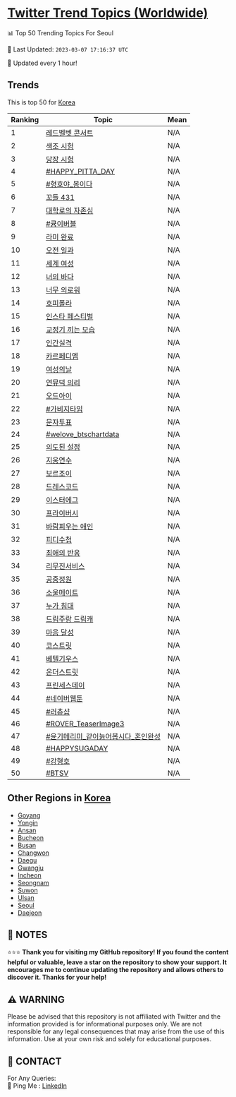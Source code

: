 [Twitter Trend Topics (Worldwide)](https://github.com/ErcinDedeoglu/Twitter-Trend-Topics)
==========


📊 Top 50 Trending Topics For Seoul

📆 Last Updated: `2023-03-07 17:16:37 UTC`

🔧 Updated every 1 hour!


## Trends

This is top 50 for [Korea](</Korea>)

| Ranking | Topic | Mean |
| ------- | ------------ | ------------ |
| 1 | [레드벨벳 콘서트](http://twitter.com/search?q=%eb%a0%88%eb%93%9c%eb%b2%a8%eb%b2%b3+%ec%bd%98%ec%84%9c%ed%8a%b8) | N/A |
| 2 | [색조 시험](http://twitter.com/search?q=%ec%83%89%ec%a1%b0+%ec%8b%9c%ed%97%98) | N/A |
| 3 | [당장 시험](http://twitter.com/search?q=%eb%8b%b9%ec%9e%a5+%ec%8b%9c%ed%97%98) | N/A |
| 4 | [#HAPPY_PITTA_DAY](http://twitter.com/search?q=%23HAPPY_PITTA_DAY) | N/A |
| 5 | [#형호야_봄이다](http://twitter.com/search?q=%23%ed%98%95%ed%98%b8%ec%95%bc_%eb%b4%84%ec%9d%b4%eb%8b%a4) | N/A |
| 6 | [꼬들 431](http://twitter.com/search?q=%ea%bc%ac%eb%93%a4+431) | N/A |
| 7 | [대학로의 자존심](http://twitter.com/search?q=%eb%8c%80%ed%95%99%eb%a1%9c%ec%9d%98+%ec%9e%90%ec%a1%b4%ec%8b%ac) | N/A |
| 8 | [#큥이버블](http://twitter.com/search?q=%23%ed%81%a5%ec%9d%b4%eb%b2%84%eb%b8%94) | N/A |
| 9 | [라미 완료](http://twitter.com/search?q=%eb%9d%bc%eb%af%b8+%ec%99%84%eb%a3%8c) | N/A |
| 10 | [오전 일과](http://twitter.com/search?q=%ec%98%a4%ec%a0%84+%ec%9d%bc%ea%b3%bc) | N/A |
| 11 | [세계 여성](http://twitter.com/search?q=%ec%84%b8%ea%b3%84+%ec%97%ac%ec%84%b1) | N/A |
| 12 | [너의 바다](http://twitter.com/search?q=%eb%84%88%ec%9d%98+%eb%b0%94%eb%8b%a4) | N/A |
| 13 | [너무 외로워](http://twitter.com/search?q=%eb%84%88%eb%ac%b4+%ec%99%b8%eb%a1%9c%ec%9b%8c) | N/A |
| 14 | [호피폴라](http://twitter.com/search?q=%ed%98%b8%ed%94%bc%ed%8f%b4%eb%9d%bc) | N/A |
| 15 | [인스타 페스티벌](http://twitter.com/search?q=%ec%9d%b8%ec%8a%a4%ed%83%80+%ed%8e%98%ec%8a%a4%ed%8b%b0%eb%b2%8c) | N/A |
| 16 | [교정기 끼는 모습](http://twitter.com/search?q=%ea%b5%90%ec%a0%95%ea%b8%b0+%eb%81%bc%eb%8a%94+%eb%aa%a8%ec%8a%b5) | N/A |
| 17 | [인간실격](http://twitter.com/search?q=%ec%9d%b8%ea%b0%84%ec%8b%a4%ea%b2%a9) | N/A |
| 18 | [카르페디엠](http://twitter.com/search?q=%ec%b9%b4%eb%a5%b4%ed%8e%98%eb%94%94%ec%97%a0) | N/A |
| 19 | [여성의날](http://twitter.com/search?q=%ec%97%ac%ec%84%b1%ec%9d%98%eb%82%a0) | N/A |
| 20 | [연뮤덕 의리](http://twitter.com/search?q=%ec%97%b0%eb%ae%a4%eb%8d%95+%ec%9d%98%eb%a6%ac) | N/A |
| 21 | [오드아이](http://twitter.com/search?q=%ec%98%a4%eb%93%9c%ec%95%84%ec%9d%b4) | N/A |
| 22 | [#가비지타임](http://twitter.com/search?q=%23%ea%b0%80%eb%b9%84%ec%a7%80%ed%83%80%ec%9e%84) | N/A |
| 23 | [문자투표](http://twitter.com/search?q=%eb%ac%b8%ec%9e%90%ed%88%ac%ed%91%9c) | N/A |
| 24 | [#welove_btschartdata](http://twitter.com/search?q=%23welove_btschartdata) | N/A |
| 25 | [의도된 설정](http://twitter.com/search?q=%ec%9d%98%eb%8f%84%eb%90%9c+%ec%84%a4%ec%a0%95) | N/A |
| 26 | [지웅연수](http://twitter.com/search?q=%ec%a7%80%ec%9b%85%ec%97%b0%ec%88%98) | N/A |
| 27 | [보르조이](http://twitter.com/search?q=%eb%b3%b4%eb%a5%b4%ec%a1%b0%ec%9d%b4) | N/A |
| 28 | [드레스코드](http://twitter.com/search?q=%eb%93%9c%eb%a0%88%ec%8a%a4%ec%bd%94%eb%93%9c) | N/A |
| 29 | [이스터에그](http://twitter.com/search?q=%ec%9d%b4%ec%8a%a4%ed%84%b0%ec%97%90%ea%b7%b8) | N/A |
| 30 | [프라이버시](http://twitter.com/search?q=%ed%94%84%eb%9d%bc%ec%9d%b4%eb%b2%84%ec%8b%9c) | N/A |
| 31 | [바람피우는 애인](http://twitter.com/search?q=%eb%b0%94%eb%9e%8c%ed%94%bc%ec%9a%b0%eb%8a%94+%ec%95%a0%ec%9d%b8) | N/A |
| 32 | [피디수첩](http://twitter.com/search?q=%ed%94%bc%eb%94%94%ec%88%98%ec%b2%a9) | N/A |
| 33 | [최애의 반응](http://twitter.com/search?q=%ec%b5%9c%ec%95%a0%ec%9d%98+%eb%b0%98%ec%9d%91) | N/A |
| 34 | [리무진서비스](http://twitter.com/search?q=%eb%a6%ac%eb%ac%b4%ec%a7%84%ec%84%9c%eb%b9%84%ec%8a%a4) | N/A |
| 35 | [공중정원](http://twitter.com/search?q=%ea%b3%b5%ec%a4%91%ec%a0%95%ec%9b%90) | N/A |
| 36 | [소울메이트](http://twitter.com/search?q=%ec%86%8c%ec%9a%b8%eb%a9%94%ec%9d%b4%ed%8a%b8) | N/A |
| 37 | [누가 침대](http://twitter.com/search?q=%eb%88%84%ea%b0%80+%ec%b9%a8%eb%8c%80) | N/A |
| 38 | [드림주랑 드림캐](http://twitter.com/search?q=%eb%93%9c%eb%a6%bc%ec%a3%bc%eb%9e%91+%eb%93%9c%eb%a6%bc%ec%ba%90) | N/A |
| 39 | [마음 달성](http://twitter.com/search?q=%eb%a7%88%ec%9d%8c+%eb%8b%ac%ec%84%b1) | N/A |
| 40 | [코스트릿](http://twitter.com/search?q=%ec%bd%94%ec%8a%a4%ed%8a%b8%eb%a6%bf) | N/A |
| 41 | [베텔기우스](http://twitter.com/search?q=%eb%b2%a0%ed%85%94%ea%b8%b0%ec%9a%b0%ec%8a%a4) | N/A |
| 42 | [온더스트릿](http://twitter.com/search?q=%ec%98%a8%eb%8d%94%ec%8a%a4%ed%8a%b8%eb%a6%bf) | N/A |
| 43 | [프린세스데이](http://twitter.com/search?q=%ed%94%84%eb%a6%b0%ec%84%b8%ec%8a%a4%eb%8d%b0%ec%9d%b4) | N/A |
| 44 | [#네이버웹툰](http://twitter.com/search?q=%23%eb%84%a4%ec%9d%b4%eb%b2%84%ec%9b%b9%ed%88%b0) | N/A |
| 45 | [#러츄샵](http://twitter.com/search?q=%23%eb%9f%ac%ec%b8%84%ec%83%b5) | N/A |
| 46 | [#ROVER_TeaserImage3](http://twitter.com/search?q=%23ROVER_TeaserImage3) | N/A |
| 47 | [#윤기메리미_같이늙어봅시다_혼인완성](http://twitter.com/search?q=%23%ec%9c%a4%ea%b8%b0%eb%a9%94%eb%a6%ac%eb%af%b8_%ea%b0%99%ec%9d%b4%eb%8a%99%ec%96%b4%eb%b4%85%ec%8b%9c%eb%8b%a4_%ed%98%bc%ec%9d%b8%ec%99%84%ec%84%b1) | N/A |
| 48 | [#HAPPYSUGADAY](http://twitter.com/search?q=%23HAPPYSUGADAY) | N/A |
| 49 | [#강형호](http://twitter.com/search?q=%23%ea%b0%95%ed%98%95%ed%98%b8) | N/A |
| 50 | [#BTSV](http://twitter.com/search?q=%23BTSV) | N/A |



## Other Regions in [Korea](</Korea>)

* [Goyang](</Korea/Goyang.md>)
* [Yongin](</Korea/Yongin.md>)
* [Ansan](</Korea/Ansan.md>)
* [Bucheon](</Korea/Bucheon.md>)
* [Busan](</Korea/Busan.md>)
* [Changwon](</Korea/Changwon.md>)
* [Daegu](</Korea/Daegu.md>)
* [Gwangju](</Korea/Gwangju.md>)
* [Incheon](</Korea/Incheon.md>)
* [Seongnam](</Korea/Seongnam.md>)
* [Suwon](</Korea/Suwon.md>)
* [Ulsan](</Korea/Ulsan.md>)
* [Seoul](</Korea/Seoul.md>)
* [Daejeon](</Korea/Daejeon.md>)



## 📝 NOTES

⭐⭐⭐ **Thank you for visiting my GitHub repository! If you found the content helpful or valuable, leave a star on the repository to show your support. It encourages me to continue updating the repository and allows others to discover it. Thanks for your help!**


## ⚠️ WARNING

Please be advised that this repository is not affiliated with Twitter and the information provided is for informational purposes only. We are not responsible for any legal consequences that may arise from the use of this information. Use at your own risk and solely for educational purposes.


## 📨 CONTACT

 For Any Queries:  
            🏓 Ping Me : [LinkedIn](https://www.linkedin.com/in/ercindedeoglu/)
